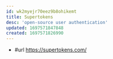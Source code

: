 ```yaml
---
id: wk2myejr70eez9b8ohikemt
title: Supertokens
desc: 'open-source user authentication'
updated: 1697571847848
created: 1697571826990
---
```


- #url https://supertokens.com/